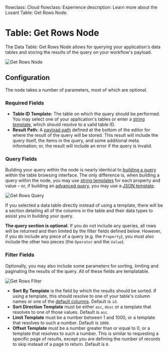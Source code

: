 flowclass: Cloud
flowclass: Experience
description: Learn more about the Losant Table: Get Rows Node.

# Table: Get Rows Node

The Data Table: Get Rows Node allows for querying your application's data tables and storing the results of the query on your workflow's payload.

![Get Rows Node](/images/workflows/data/get-rows-overview.png "Get Rows Node")

## Configuration

The node takes a number of parameters, most of which are optional.

### Required Fields

* **Table ID Template:** The table on which the query should be performed. You may select one of your application's tables or enter a [string template](/workflows/accessing-payload-data/#string-templates), which should resolve to a valid table ID.
* **Result Path:** A [payload path](/workflows/accessing-payload-data/#payload-paths) defined at the bottom of the editor for where the result of the query will be stored. This result will include the query itself, the items in the query, and some additional meta information; or, the result will include an error if the query is invalid.

### Query Fields

Building your query within the node is nearly identical to [building a query](/data-tables/overview/#querying-table-data) within the table browsing interface. The only difference is, when building a query within the node, you may use [string templates](/workflows/accessing-payload-data/#string-templates) for each property and value – or, if building an [advanced query](/data-tables/overview/#advanced-queries), you may use a [JSON template](/workflows/accessing-payload-data/#json-templates).

![Get Rows Query](/images/workflows/data/get-rows-query.png "Get Rows Query")

If you selected a data table directly instead of using a template, there will be a section detailing all of the columns in the table and their data types to assist you in building your query.

**The query section is optional.** If you do not include any queries, all rows will be returned and then limited by the filter fields defined below. However, if you do include any piece of a query (e.g. the `Property`), you must also include the other two pieces (the `Operator` and the `Value`).

### Filter Fields

Optionally, you may also include some parameters for sorting, limiting and paginating the results of the query. All of these fields are templatable.

![Get Rows Filter](/images/workflows/data/get-rows-filter.png "Get Rows Filter")

* **Sort By Template** is the field by which the results should be sorted. If using a template, this should resolve to one of your table's column names or one of the [default columns](/data-tables/overview/#default-columns). Default is `id`.
* **Sort Direction Template** must be either `asc`, `desc` or a template that resolves to one of those values. Default is `asc`.
* **Limit Template** must be a number between 1 and 1000, or a template that resolves to such a number. Default is `1000`.
* **Offset Template** must be a number greater than or equal to 0, or a template that resolves to such a number. This is similar to requesting a specific page of results, except you are defining the number of records to skip instead of a page to return. Default is `0`.
